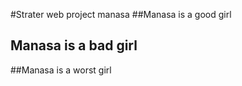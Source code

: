 #Strater web project manasa
##Manasa is a good girl
## Manasa is a bad girl
##Manasa is a worst girl
